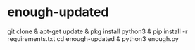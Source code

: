 # enough-updated

git clone &
apt-get update &
pkg install python3 &
pip install -r requirements.txt
cd enough-updated &
python3 enough.py
